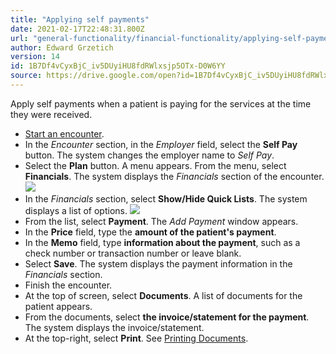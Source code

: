 ```yaml
---
title: "Applying self payments"
date: 2021-02-17T22:48:31.800Z
url: "general-functionality/financial-functionality/applying-self-payments.html"
author: Edward Grzetich
version: 14
id: 1B7Df4vCyxBjC_iv5DUyiHU8fdRWlxsjp5OTx-D0W6YY
source: https://drive.google.com/open?id=1B7Df4vCyxBjC_iv5DUyiHU8fdRWlxsjp5OTx-D0W6YY
---
```

Apply self payments when a patient is paying for the services at the time they were received.

* [Start an encounter](../encounters/working-in-a-visit-encounter.html).
* In the <em>Encounter</em> section, in the <em>Employer</em> field, select the <strong>Self Pay</strong> button. The system changes the employer name to <em>Self Pay</em>.
* Select the <strong>Plan</strong> button. A menu appears. From the menu, select <strong>Financials</strong>. The system displays the <em>Financials</em> section of the encounter.  ![](../../external_files/da87064c76814a66ffbd45f9a5a9627d.png)
* In the <em>Financials</em> section, select <strong>Show/Hide Quick Lists</strong>. The system displays a list of options.  ![](../../external_files/478a76601356800f4d78f6895b19f4d8.png)
* From the list, select <strong>Payment</strong>. The <em>Add Payment</em> window appears.
* In the <strong>Price</strong> field, type the <strong>amount of the patient's payment</strong>.
* In the <strong>Memo</strong> field, type <strong>information about the payment</strong>, such as a check number or transaction number or leave blank.
* Select <strong>Save</strong>. The system displays the payment information in the <em>Financials</em> section.
* Finish the encounter.
* At the top of screen, select <strong>Documents</strong>. A list of documents for the patient appears.
* From the documents, select <strong>the invoice/statement for the payment</strong>. The system displays the invoice/statement.
* At the top-right, select <strong>Print</strong>. See [Printing Documents](../document-management/printing-and-print-definitions/printing-documents.html).
